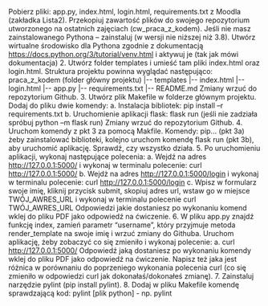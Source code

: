 Pobierz pliki: app.py, index.html, login.html, requirements.txt z Moodla (zakładka Lista2). 
Przekopiuj zawartość plików do swojego repozytorium utworzonego na ostatnich zajęciach 
(cw_praca_z_kodem). Jeśli nie masz zainstalowanego Pythona – zainstaluj (w wersji nie niższej 
niż 3.8). Utwórz wirtualne środowisko dla Pythona zgodnie z dokumentacją 
https://docs.python.org/3/tutorial/venv.html i aktywuj je (tak jak mówi dokumentacja)
2. Utwórz folder templates i umieść tam pliki index.html oraz login.html. Struktura projektu 
powinna wyglądać następująco:
praca_z_kodem (folder główny projektu)
 |-- templates
 |-- index.html
 |-- login.html
 |-- app.py
 |-- requirements.txt
 |-- README.md
Zmiany wrzuć do repozytorium Github.
3. Utwórz plik Makefile w folderze głównym projektu. Dodaj do pliku dwie komendy:
a. Instalacja bibliotek: pip install –r requirements.txt
b. Uruchomienie aplikacji flask: flask run (jeśli nie zadziała spróbuj python –m 
flask run)
Zmiany wrzuć do repozytorium Github.
4. Uruchom komendy z pkt 3 za pomocą Makfile. Komendy: pip... (pkt 3a) żeby zainstalować 
biblioteki, kolejno uruchom komendę flask run (pkt 3b), aby uruchomić aplikację. Sprawdź, 
czy wszystko działa.
5. Po uruchomieniu aplikacji, wykonaj następujące polecenia:
a. Wejdź na adres http://127.0.0.1:5000/ i wykonaj w terminalu polecenie:
curl http://127.0.0.1:5000/
b. Wejdż na adres http://127.0.0.1:5000/login i wykonaj w terminalu polecenie:
curl http://127.0.0.1:5000/login
c. Wpisz w formularz swoje imię, kliknij przycisk submit, skopiuj adres url, wstaw go w 
miejsce TWÓJ_AWRES_URL i wykonaj w terminalu polecenie
curl TWÓJ_AWRES_URL
Odpowiedzi jakie dostaniesz po wykonaniu komend wklej do pliku PDF jako odpowiedź na 
ćwiczenie. 
6. W pliku app.py znajdź funkcję index, zamień parametr “username”, który przyjmuje metoda 
render_template na swoje imię i wrzuć zmiany do Githuba. Uruchom aplikację, żeby 
zobaczyć co się zmieniło i wykonaj polecenie:
a. curl http://127.0.0.1:5000/
Odpowiedź jaką dostaniesz po wykonaniu komendy wklej do pliku PDF jako odpowiedź na 
ćwiczenie. Napisz też jaka jest różnica w porównaniu do poprzeniego wykonania polecenia 
curl (co się zmieniło w odpowiedzi curl jak dokonałaś/dokonałeś zmianę).
7. Zainstaluj narzędzie pylint (pip install pylint). 
8. Dodaj w pliku Makefile komendę sprawdzającą kod: pylint [plik python] - np. pylint
